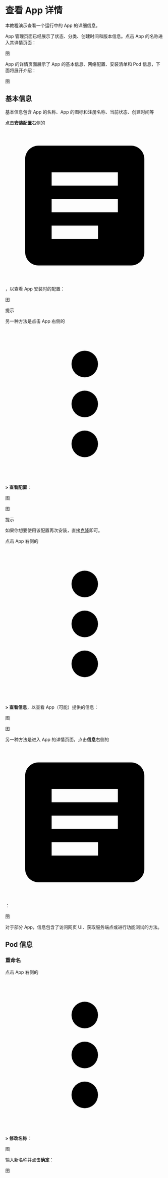 # 查看 App 详情

本教程演示查看一个运行中的 App 的详细信息。

App 管理页面已经展示了状态、分类、创建时间和版本信息。点击 App 的名称进入其详情页面：

图

App 的详情页面展示了 App 的基本信息、网络配置、安装清单和 Pod 信息，下面将展开介绍：

图

## 基本信息

基本信息包含 App 的名称、App 的图标和注册名称、当前状态、创建时间等

点击**安装配置**右侧的 <span class="twemoji"><svg viewBox="0 0 24 24"><path d="M19 3H5c-1.1 0-2 .9-2 2v14c0 1.1.9 2 2 2h14c1.1 0 2-.9 2-2V5c0-1.1-.9-2-2-2m-5 14H7v-2h7zm3-4H7v-2h10zm0-4H7V7h10z"></path></svg></span>，以查看 App 安装时的配置：

图

<aside class="note tip">
<div class="title">提示</div>

另一种方法是点击 App 右侧的 <span class="twemoji"><svg xmlns="http://www.w3.org/2000/svg" viewBox="0 0 24 24"><path d="M12 16a2 2 0 0 1 2 2 2 2 0 0 1-2 2 2 2 0 0 1-2-2 2 2 0 0 1 2-2m0-6a2 2 0 0 1 2 2 2 2 0 0 1-2 2 2 2 0 0 1-2-2 2 2 0 0 1 2-2m0-6a2 2 0 0 1 2 2 2 2 0 0 1-2 2 2 2 0 0 1-2-2 2 2 0 0 1 2-2Z"></path></svg></span> **> 查看配置**：

图

图

</aside>

<aside class="note tip">
<div class="title">提示</div>

如果你想要使用该配置再次安装，直接[克隆](./install-app.md#克隆-app)即可。

</aside>

点击 App 右侧的 <span class="twemoji"><svg xmlns="http://www.w3.org/2000/svg" viewBox="0 0 24 24"><path d="M12 16a2 2 0 0 1 2 2 2 2 0 0 1-2 2 2 2 0 0 1-2-2 2 2 0 0 1 2-2m0-6a2 2 0 0 1 2 2 2 2 0 0 1-2 2 2 2 0 0 1-2-2 2 2 0 0 1 2-2m0-6a2 2 0 0 1 2 2 2 2 0 0 1-2 2 2 2 0 0 1-2-2 2 2 0 0 1 2-2Z"></path></svg></span> **> 查看信息**，以查看 App（可能）提供的信息：

图

图

另一种方法是进入 App 的详情页面，点击**信息**右侧的 <span class="twemoji"><svg viewBox="0 0 24 24"><path d="M19 3H5c-1.1 0-2 .9-2 2v14c0 1.1.9 2 2 2h14c1.1 0 2-.9 2-2V5c0-1.1-.9-2-2-2m-5 14H7v-2h7zm3-4H7v-2h10zm0-4H7V7h10z"></path></svg></span>：

图

对于部分 App，信息包含了访问网页 UI、获取服务端点或进行功能测试的方法。

## Pod 信息

### 重命名

点击 App 右侧的 <span class="twemoji"><svg xmlns="http://www.w3.org/2000/svg" viewBox="0 0 24 24"><path d="M12 16a2 2 0 0 1 2 2 2 2 0 0 1-2 2 2 2 0 0 1-2-2 2 2 0 0 1 2-2m0-6a2 2 0 0 1 2 2 2 2 0 0 1-2 2 2 2 0 0 1-2-2 2 2 0 0 1 2-2m0-6a2 2 0 0 1 2 2 2 2 0 0 1-2 2 2 2 0 0 1-2-2 2 2 0 0 1 2-2Z"></path></svg></span> **> 修改名称**：

图

输入新名称并点击**确定**：

图
